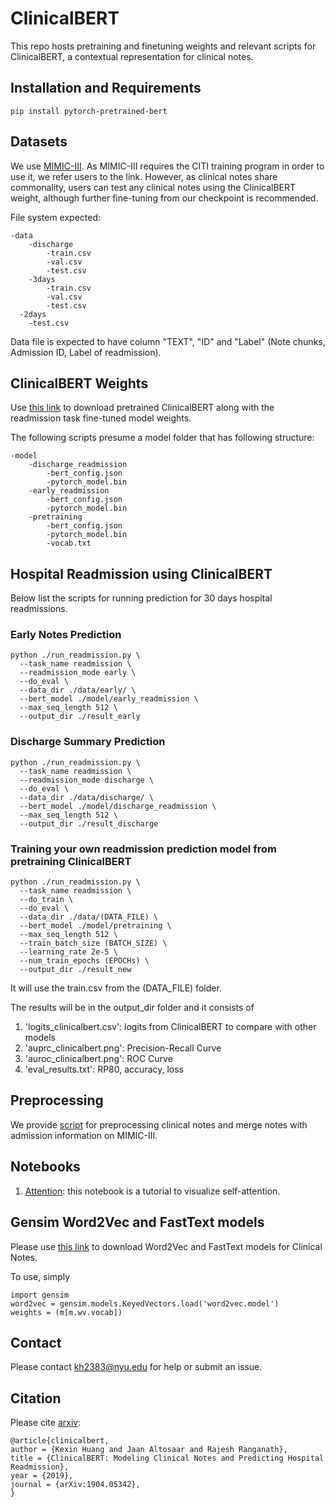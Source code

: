 # ClinicalBERT

This repo hosts pretraining and finetuning weights and relevant scripts for ClinicalBERT, a contextual representation for clinical notes. 

## Installation and Requirements

```
pip install pytorch-pretrained-bert
```

## Datasets

We use [MIMIC-III](https://mimic.physionet.org/about/mimic/). As MIMIC-III requires the CITI training program in order to use it, we refer users to the link. However, as clinical notes share commonality, users can test any clinical notes using the ClinicalBERT weight, although further fine-tuning from our checkpoint is recommended. 

File system expected:

```
-data
	-discharge
		-train.csv
		-val.csv
		-test.csv
	-3days
		-train.csv
		-val.csv
		-test.csv
  -2days
    -test.csv
```
Data file is expected to have column "TEXT", "ID" and "Label" (Note chunks, Admission ID, Label of readmission).


## ClinicalBERT Weights

Use [this link](https://drive.google.com/open?id=1t8L9w-r88Q5-sfC993x2Tjt1pu--A900) to download pretrained ClinicalBERT along with the readmission task fine-tuned model weights.

The following scripts presume a model folder that has following structure:
```
-model
	-discharge_readmission
		-bert_config.json
		-pytorch_model.bin
	-early_readmission
		-bert_config.json
		-pytorch_model.bin
	-pretraining
		-bert_config.json
		-pytorch_model.bin
		-vocab.txt
```

## Hospital Readmission using ClinicalBERT

Below list the scripts for running prediction for 30 days hospital readmissions.

### Early Notes Prediction
```
python ./run_readmission.py \
  --task_name readmission \
  --readmission_mode early \
  --do_eval \
  --data_dir ./data/early/ \
  --bert_model ./model/early_readmission \
  --max_seq_length 512 \
  --output_dir ./result_early
```
### Discharge Summary Prediction
```
python ./run_readmission.py \
  --task_name readmission \
  --readmission_mode discharge \
  --do_eval \
  --data_dir ./data/discharge/ \
  --bert_model ./model/discharge_readmission \
  --max_seq_length 512 \
  --output_dir ./result_discharge
```
### Training your own readmission prediction model from pretraining ClinicalBERT
```
python ./run_readmission.py \
  --task_name readmission \
  --do_train \
  --do_eval \
  --data_dir ./data/(DATA_FILE) \
  --bert_model ./model/pretraining \
  --max_seq_length 512 \
  --train_batch_size (BATCH_SIZE) \
  --learning_rate 2e-5 \
  --num_train_epochs (EPOCHs) \
  --output_dir ./result_new
```
It will use the train.csv from the (DATA_FILE) folder.

The results will be in the output_dir folder and it consists of 

1. 'logits_clinicalbert.csv': logits from ClinicalBERT to compare with other models
2. 'auprc_clinicalbert.png': Precision-Recall Curve 
3. 'auroc_clinicalbert.png': ROC Curve
4. 'eval_results.txt': RP80, accuracy, loss

## Preprocessing
We provide [script](./preprocess.py) for preprocessing clinical notes and merge notes with admission information on MIMIC-III. 

## Notebooks

1. [Attention](
        ./notebook/attention_visualization.ipynb
      ): this notebook is a tutorial to visualize self-attention.

## Gensim Word2Vec and FastText models

Please use [this link](https://drive.google.com/open?id=14EOqvvjJ8qUxihQ_SFnuRsjK9pOTrP-6) to download Word2Vec and FastText models for Clinical Notes.

To use, simply 

```
import gensim
word2vec = gensim.models.KeyedVectors.load('word2vec.model')
weights = (m[m.wv.vocab])
```

## Contact
Please contact kh2383@nyu.edu for help or submit an issue. 

## Citation

Please cite [arxiv](https://arxiv.org/abs/1904.05342):
```
@article{clinicalbert,
author = {Kexin Huang and Jaan Altosaar and Rajesh Ranganath},
title = {ClinicalBERT: Modeling Clinical Notes and Predicting Hospital Readmission},
year = {2019},
journal = {arXiv:1904.05342},
}

```




